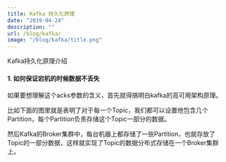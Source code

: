 ```yaml
---
title: Kafka 持久化原理
date: "2019-04-24"
description: ""
url: /blog/kafka/
image: "/blog/kafka/title.png"
---
```

Kafka持久化原理介绍
<!--more-->

#### 1. 如何保证宕机的时候数据不丢失
如果要想理解这个acks参数的含义，首先就得搞明白kafka的高可用架构原理。


比如下面的图里就是表明了对于每一个Topic，我们都可以设置他包含几个Partition，每个Partition负责存储这个Topic一部分的数据。


然后Kafka的Broker集群中，每台机器上都存储了一些Partition，也就存放了Topic的一部分数据，这样就实现了Topic的数据分布式存储在一个Broker集群上。